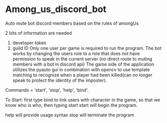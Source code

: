 # Among_us_discord_bot
 Auto mute bot discord members based on the rules of amongUs

2 bits of information are needed
1) developer token
2) guild ID
Only one user per game is required to run the program.
The bot works by changing the users role to a role that does not have permission to speak in the current server (no direct route to muting members with a bot in discord api)
The game side of the application utilizes the pyauto gui in combination with opencv to use template matching to recognize when a player had been killed(can no longer speak to protect the identity of the imposter).

Commands = 'start', 'stop', 'help', 'bind'.

To Start:
first type bind to link users with character in the game, so that we know who is who,
then typing start start will begin the program.

help will provide usage syntax
stop will terminate the program
